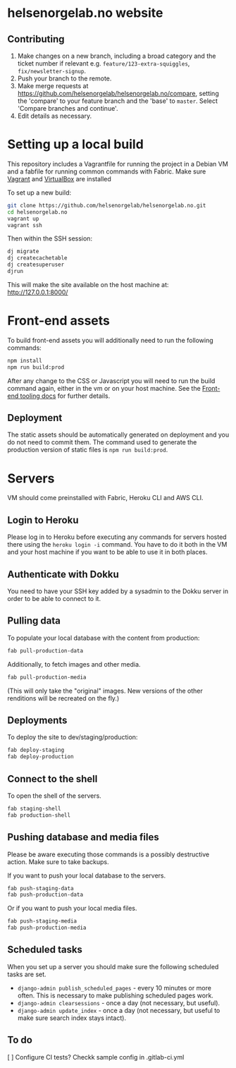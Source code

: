 helsenorgelab.no website
==================

## Contributing

1. Make changes on a new branch, including a broad category and the ticket number if relevant e.g. `feature/123-extra-squiggles`, `fix/newsletter-signup`.
1. Push your branch to the remote.
1. Make merge requests at https://github.com/helsenorgelab/helsenorgelab.no/compare, setting the 'compare' to your feature branch and the 'base' to `master`. Select 'Compare branches and continue'.
1. Edit details as necessary.


# Setting up a local build

This repository includes a Vagrantfile for running the project in a Debian VM and a fabfile for running common commands with Fabric. 
Make sure [Vagrant](https://www.vagrantup.com/downloads.html) and [VirtualBox](https://www.virtualbox.org/wiki/Downloads) are installed

To set up a new build:

``` bash
git clone https://github.com/helsenorgelab/helsenorgelab.no.git
cd helsenorgelab.no
vagrant up
vagrant ssh
```

Then within the SSH session:

``` bash
dj migrate
dj createcachetable
dj createsuperuser
djrun
```

This will make the site available on the host machine at: http://127.0.0.1:8000/

# Front-end assets

To build front-end assets you will additionally need to run the following commands:

 ```bash
npm install
npm run build:prod
```

After any change to the CSS or Javascript you will need to run the build command again, either in the vm or on your host machine. See the [Front-end tooling docs](norwegian_ehealth/norwegian_ehealth/static_src/README.md) for further details.


## Deployment
The static assets should be automatically generated on deployment and you do
not need to commit them. The command used to generate the production version
of static files is `npm run build:prod`.

# Servers
VM should come preinstalled with Fabric, Heroku CLI and AWS CLI.

## Login to Heroku
Please log in to Heroku before executing any commands for servers hosted there
using the `heroku login -i` command. You have to do it both in the VM and your
host machine if you want to be able to use it in both places.

## Authenticate with Dokku
You need to have your SSH key added by a sysadmin to the Dokku server in order
to be able to connect to it.

## Pulling data

To populate your local database with the content from production:

``` bash
fab pull-production-data
```

Additionally, to fetch images and other media.

``` bash
fab pull-production-media
```

(This will only take the "original" images. New versions of the other renditions will be recreated on the fly.)

## Deployments

To deploy the site to dev/staging/production:


``` bash
fab deploy-staging
fab deploy-production
```

## Connect to the shell

To open the shell of the servers.

```bash
fab staging-shell
fab production-shell
```

## Pushing database and media files

Please be aware executing those commands is a possibly destructive action. Make
sure to take backups.

If you want to push your local database to the servers.

```bash
fab push-staging-data
fab push-production-data
```

Or if you want to push your local media files.

```bash
fab push-staging-media
fab push-production-media
```

## Scheduled tasks

When you set up a server you should make sure the following scheduled tasks are set.


* `django-admin publish_scheduled_pages` - every 10 minutes or more often. This is necessary to make publishing scheduled pages work.
* `django-admin clearsessions` - once a day (not necessary, but useful).
* `django-admin update_index` - once a day  (not necessary, but useful to make sure search index stays intact).


## To do
[ ] Configure CI tests? Checkk sample config in .gitlab-ci.yml